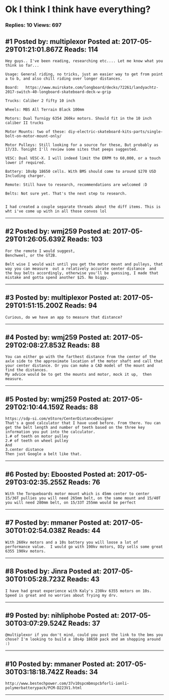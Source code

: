 # Ok I think I think have everything?

### Replies: 10 Views: 697

## \#1 Posted by: multiplexor Posted at: 2017-05-29T01:21:01.867Z Reads: 114

```
Hey guys.. I've been reading, researching etc.... Let me know what you think so far...

Usage: General riding, no tricks, just an easier way to get from point a to b, and also chill riding over longer distances.

Board:   https://www.muirskate.com/longboard/decks/72261/landyachtz-2017-switch-40-longboard-skateboard-deck-w-grip

Trucks: Caliber 2 fifty 10 inch 

Wheels: MBS All Terrain Black 100mm

Motors: Dual Turnigy 6354 260kv motors. Should fit in the 10 inch caliber II trucks

Motor Mounts: two of these: diy-electric-skateboard-kits-parts/single-bolt-on-motor-mount-only/

Motor Pulleys: Still looking for a source for these, But probably as 17/33. Tonight I'll review some sites that peeps suggested.

VESC: Dual VESC-X. I will indeed limit the ERPM to 60,000, or a touch lower if required.

Battery: 10s8p 18650 cells. With BMS should come to around $270 USD Including charger.

Remote: Still have to research, recommendations are welcomed :D

Belts: Not sure yet. That's the next step to research.


I had created a couple separate threads about the diff items. This is wht i've come up with in all those convos lol
```

---
## \#2 Posted by: wmj259 Posted at: 2017-05-29T01:26:05.639Z Reads: 103

```
For the remote I would suggest, 
Benchweel, or the GT2B.  

Belt wise I would wait until you get the motor mount and pulleys, that way you can measure  out a relatively accurate center distance  and the buy belts accordingly, otherwise you'll be guessing, I made that mistake and gotta spend another $25. No biggy.
```

---
## \#3 Posted by: multiplexor Posted at: 2017-05-29T01:51:15.200Z Reads: 94

```
Curious, do we have an app to measure that distance?
```

---
## \#4 Posted by: wmj259 Posted at: 2017-05-29T02:08:27.853Z Reads: 88

```
You can either go with the farthest distance from the center of the axle side to the approximate location of the motor shaft and call that your center distance. Or you can make a CAD model of the mount and find the distances. 
My advice would be to get the mounts and motor, mock it up,  then measure.
```

---
## \#5 Posted by: wmj259 Posted at: 2017-05-29T02:10:44.159Z Reads: 88

```
https://sdp-si.com/eStore/CenterDistanceDesigner
That's a good calculator that I have used before. From there. You can get the belt length and number of teeth based on the three key information you put into the calculator. 
1.# of teeth on motor pulley
2.# of teeth on wheel pulley
And
3.center distance
Then just Google a belt like that.
```

---
## \#6 Posted by: Eboosted Posted at: 2017-05-29T03:02:35.255Z Reads: 76

```
With the Torqueboards motor mount which is 45mm center to center 15/36T pullies you will need 265mm belt, on the same mount and 15/40T you will need 280mm belt, on 15/33T 255mm would be perfect
```

---
## \#7 Posted by: mmaner Posted at: 2017-05-30T01:02:54.038Z Reads: 44

```
With 260kv motors and a 10s battery you will loose a lot of performance value.  I would go with 190kv motors, DIy sells some great 6355 190kv motors.
```

---
## \#8 Posted by: Jinra Posted at: 2017-05-30T01:05:28.723Z Reads: 43

```
I have had great experience with Kaly's 230kv 6355 motors on 10s. Speed is great and no worries about frying my drv.
```

---
## \#9 Posted by: nihliphobe Posted at: 2017-05-30T03:07:29.524Z Reads: 37

```
@multiplexor if you don't mind, could you post the link to the bms you chose? I'm looking to build a 10s4p 18650 pack and am shopping around :)
```

---
## \#10 Posted by: mmaner Posted at: 2017-05-30T03:18:18.742Z Reads: 34

```
http://www.bestechpower.com/37v10spcmbmspcbforli-ionli-polymerbatterypack/PCM-D223V1.html
```

---
